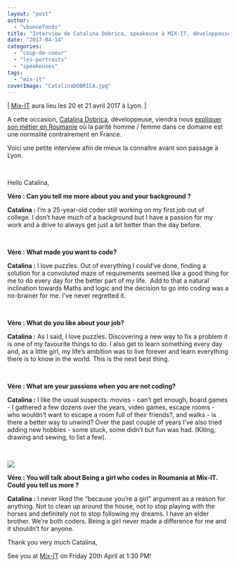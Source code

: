 ```yaml
---
layout: "post"
author: 
  - "vbonnefonds"
title: "Interview de Catalina Dobrica, speakeuse à MIX-IT, développeuse en Roumanie !"
date: "2017-04-14"
categories: 
  - "coup-de-coeur"
  - "les-portraits"
  - "speakeuses"
tags: 
  - "mix-it"
coverImage: "CatalinaDOBRICA.jpg"
---
```


| [Mix-IT](https://mixitconf.org/) aura lieu les 20 et 21 avril 2017 à Lyon. |

A cette occasion, [Catalina Dobrica](https://www.linkedin.com/in/catalina-dobrica-a38b655a/), développeuse, viendra nous [expliquer son métier en Roumanie](https://mixitconf.org/2017/being-a-girl-who-codes-in-romania) où la parité homme / femme dans ce domaine est une normalité contrairement en France.

Voici une petite interview afin de mieux la connaître avant son passage à Lyon.

 

Hello Catalina,

**Véro : Can you tell me more about you and your background ?** 

**Catalina :** I’m a 25-year-old coder still working on my first job out of college. I don’t have much of a background but I have a passion for my work and a drive to always get just a bit better than the day before.

 

**Véro : What made you want to code?**

**Catalina :** I love puzzles. Out of everything I could’ve done, finding a solution for a convoluted maze of requirements seemed like a good thing for me to do every day for the better part of my life.  Add to that a natural inclination towards Maths and logic and the decision to go into coding was a no-brainer for me. I’ve never regretted it.

 

**Véro : What do you like about your job?**

**Catalina :** As I said, I love puzzles. Discovering a new way to fix a problem it is one of my favourite things to do. I also get to learn something every day and, as a little girl, my life’s ambition was to live forever and learn everything there is to know in the world. This is the next best thing.

 

**Véro : What are your passions when you are not coding?**  

**Catalina :** I like the usual suspects: movies - can’t get enough, board games - I gathered a few dozens over the years, video games, escape rooms - who wouldn’t want to escape a room full of their friends?, and walks - is there a better way to unwind? Over the past couple of years I’ve also tried adding new hobbies - some stuck, some didn’t but fun was had. (Kiting, drawing and sewing, to list a few).

 

[![](/assets/2017/04/2017-04-14-interview-de-catalina-dobrica-speakeuse-a-mix-it-fille-developpeuse-roumanie/mixitcatalina-300x215.png)](/assets/2017/04/2017-04-14-interview-de-catalina-dobrica-speakeuse-a-mix-it-fille-developpeuse-roumanie/mixitcatalina.png)

**Véro : You will talk about Being a girl who codes in Roumania at Mix-IT. Could you tell us more ?** 

**Catalina :** I never liked the “because you’re a girl” argument as a reason for anything. Not to clean up around the house, not to stop playing with the horses and definitely not to stop following my dreams. I have an elder brother. We’re both coders. Being a girl never made a difference for me and it shouldn’t for anyone.

Thank you very much Catalina,

See you at [Mix-IT](https://mixitconf.org/) on Friday 20th April at 1:30 PM!
